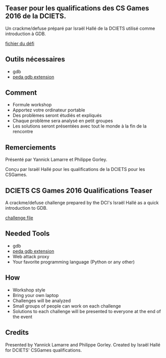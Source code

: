 ## Teaser pour les qualifications des CS Games 2016 de la DCIETS.

Un crackme/defuse préparé par Israël Hallé de la DCIETS utilisé comme introduction à GDB.

[fichier du défi](https://github.com/montrehack/challenges/raw/master/2016-05-16/defuse)

## Outils nécessaires

* gdb
* [peda gdb extension](https://github.com/longld/peda)

## Comment

* Formule workshop
* Apportez votre ordinateur portable
* Des problèmes seront étudiés et expliqués
* Chaque problème sera analysé en petit groupes
* Les solutions seront présentées avec tout le monde à la fin de la rencontre

## Remerciements

Présenté par Yannick Lamarre et Philippe Gorley.

Conçu par Israël Hallé pour les qualifications de la DCIETS pour les CSGames.

<a id="english"></a>
## DCIETS CS Games 2016 Qualifications Teaser

A crackme/defuse challenge prepared by the DCI's Israël Hallé as a quick introduction to GDB.

[challenge file](https://github.com/montrehack/challenges/raw/master/2016-05-16/defuse)

## Needed Tools

* gdb
* [peda gdb extension](https://github.com/longld/peda)
* Web attack proxy
* Your favorite programming language (Python or any other)

## How

* Workshop style
* Bring your own laptop
* Challenges will be analyzed
* Small groups of people can work on each challenge
* Solutions to each challenge will be presented to everyone at the end of the event

## Credits

Presented by Yannick Lamarre and Philippe Gorley.
Created by Israël Hallé for DCIETS' CSGames qualifications.

